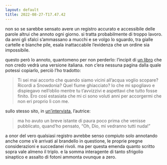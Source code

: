 ```yaml
---
layout: default
title: 2022-08-27-T17.47.42
---
```


non so se sarebbe sensato avere un registro accurato e accessibile delle parole altrui che annoto ogni giorno. si tratta probabilmente di troppo lavoro. da anni gli sfalci s’ammassano a mucchi e se volgo lo sguardo, tra gialle cartelle e bianche pile, esala inattaccabile l’evidenza che un ordine sia impossibile.

questo però lo annoto, quantomeno per non perderlo: l’incipit di [un libro](https://www.pennedinthemargins.co.uk/index.php/2020/03/sanatorium/) che non credo vedrà una versione italiana. non c’era nessuna pagina dalla quale potessi copiarlo, perciò l’ho tradotto:

> Ti sei mai accorto che quando siamo vicini all’acqua voglio scopare? Ricordi a Snowdonia? Quel fiume ghiacciato? Io che mi spogliavo e dispiegavo nell’oblio mentre tu t’avvizzivi e aspettavi che tutto fosse finito. Ero così estasiata che mi ci sono voluti anni per accorgermi che non eri proprio lì con me.

sullo stesso sito, in [un’intervista](https://www.pennedinthemargins.co.uk/index.php/2020/10/what-if-i-revealed-something-i-didnt-mean-to-interview-with-abi-palmer/), l’autrice:

> ma ho avuto un breve istante di paura poco prima che venisse pubblicato, quand’ho pensato, “Oh, Dio, mi vedranno tutti nuda!”

a onor del vero qualsiasi registro avrebbe senso compiuto solo annotando anche come s’è arrivati al brandello in questione, le proprie pregne considerazioni e succedanei rivoli. ma per questa emenda quanto scritto sopra vale almeno il triplo. e la somma interagente di tanto sfrigolio sinaptico e assalto di fotoni ammonta ovunque a zero.

